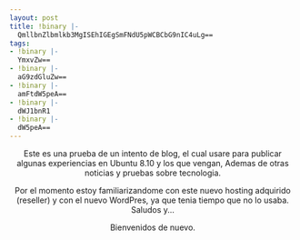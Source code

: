 ```yaml
---
layout: post
title: !binary |-
  QmllbnZlbmlkb3MgISEhIGEgSmFNdU5pWCBCbG9nIC4uLg==
tags:
- !binary |-
  YmxvZw==
- !binary |-
  aG9zdGluZw==
- !binary |-
  amFtdW5peA==
- !binary |-
  dWJ1bnR1
- !binary |-
  dW5peA==
---
```

<p style="text-align: center;">Este es una prueba de un intento de blog, el cual usare para publicar algunas experiencias en Ubuntu 8.10 y los que vengan, Ademas de otras noticias y pruebas sobre tecnologia.</p>
<p style="text-align: center;">Por el momento estoy familiarizandome con este nuevo hosting adquirido (reseller) y con el nuevo WordPres, ya que tenia tiempo que no lo usaba. Saludos y...</p>
<p style="text-align: center;">Bienvenidos de nuevo.</p>
